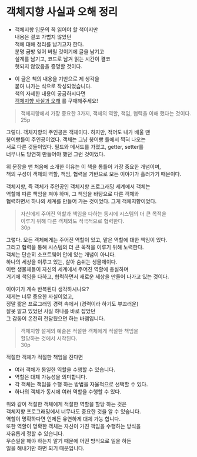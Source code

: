 # 객체지향 사실과 오해 정리   
* 객체지향 입문의 꼭 읽어야 할 책이지만   
  내용은 결코 가볍지 않았던      
  책에 대해 정리를 남기고자 한다.      
  분명 금방 잊어 버릴 것이기에 글을 남기고     
  설계를 남기고, 코드로 남겨 읽는 시간이 결코     
  헛되지 않았음을 증명할 것이다.       

* 이 글은 책의 내용을 기반으로 제 생각을        
  붙여 나가는 식으로 작성되었습니다.    
  책의 자세한 내용이 궁금하시다면        
  [객체지향 사실과 오해](http://www.yes24.com/Product/Goods/18249021?OzSrank=1) 를 구매해주세요!  

> 객체지향에서 가장 중요한 3가지, 객체의 역할, 책임, 협력을 이해 했다는 것이다.   
25p   

그렇다. 객체지향의 주인공은 객체이다. 하지만, 적어도 내가 배울 땐     
붕어빵틀이 주인공이었다. 객체는 그냥 붕어빵 틀에서 찍혀 나오는     
서로 다른 것들이었다. 필드와 메서드를 가졌고, getter, setter를         
너무나도 당연히 만들어야 했던 그런 것이었다.      

위 문장을 맨 처음에 소개한 이유는 이 책을 통틀어 가장 중요한 개념이며,      
책의 구성이 객체의 역할, 책임, 협력을 기반으로 모든 이야기가 흘러가기 때문이다.      

객체지향, 즉 객체가 주인공인 객체지향 프로그래밍 세계에서 객체는      
역할에 따른 책임을 져야 하며, 그 책임을 바탕으로 다른 객체와       
협력하면서 하나의 세계를 만들어 가는 것이었다. 그게 객체지향이었다.         
   
> 자신에게 주어진 역할과 책임을 다하는 동시에 시스템의 더 큰 목적을       
이루기 위해 다른 객체와도 적극적으로 협력한다.     
30p   
   
그렇다. 모든 객체에게는 주어진 역할이 있고, 맡은 역할에 대한 책임이 있다.     
그리고 협력을 통해 시스템의 더 큰 목적을 이루기 위해 노력한다.      
객체는 단순히 소프트웨어 안에 있는 개념이 아니다.         
하나의 세상을 이루고 있는, 살아 숨쉬는 생물체이다.      
이런 생물체들이 자신의 세계에서 주어진 역할에 충실하며      
거기에 책임을 다하고, 협력하면서 새로운 세상을 만들어 나가고 있는 것이다.      

이야기가 계속 반복된다 생각하시나요?            
제게는 너무 중요한 사실이었고,       
정말 짧은 프로그래밍 경력 속에서 (경력이라 하기도 부끄러운)          
잘못 알고 있었던 사실 하나를 바로 잡았던        
그 감동이 온전히 전달됬으면 하는 바램입니다.        

> 객체지향 설계의 예술은 적절한 객체에게 적절한 책임을       
할당하는 것에서 시작된다.           
30p     

적절한 객체가 적절한 책임을 진다면  
* 여러 객체가 동일한 역할을 수행할 수 있습니다.      
* 역할은 대체 가능성을 의미합니다.        
* 각 객체는 책임을 수행 하는 방법을 자율적으로 선택할 수 있다.       
* 하나의 객체가 동시에 여러 역할을 수행할 수 있다.       

위와 같이 적절한 객체에게 적절한 역할을 할당 하는 것은       
객체지향 프로그래밍에서 너무나도 중요한 것을 알 수 있습니다.          
역할이 명확하다면 언제든 유연하게 대체 가능 합니다.      
또한 역할이 명확한 객체는 자신이 가진 책임을 수행하는 방식을      
자유롭게 정할 수 있습니다.        
무슨일을 해야 하는지 알기 때문에 어떤 방식으로 일을 하든      
일을 해내기만 하면 되기 때문입니다.         

